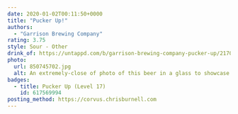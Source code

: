 ```yaml
---
date: 2020-01-02T00:11:50+0000
title: "Pucker Up!"
authors:
  - "Garrison Brewing Company"
rating: 3.75
style: Sour - Other
drink_of: https://untappd.com/b/garrison-brewing-company-pucker-up/2170966
photo:
  url: 850745702.jpg
  alt: An extremely-close of photo of this beer in a glass to showcase its rich, ruby colour
badges:
  - title: Pucker Up (Level 17)
    id: 617569994
posting_method: https://corvus.chrisburnell.com
---
```

